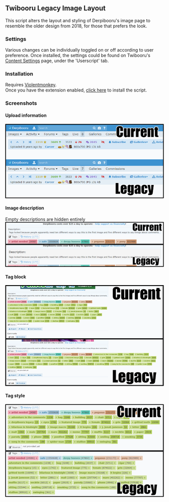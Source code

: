 ## Twibooru Legacy Image Layout

This script alters the layout and styling of Derpibooru's image page to resemble the older design from 2018, for those that prefers the look.

### Settings
Various changes can be individually toggled on or off according to user preference. Once installed, the settings could be found on Twibooru's [Content Settings](https://twibooru.org/settings/edit?active_tab=userscript) page, under the 'Userscript' tab.

### Installation
Requires [Violentmonkey](https://violentmonkey.github.io/).  
Once you have the extension enabled, [click here](https://github.com/marktaiwan/Derpibooru-Legacy-Image-Layout/raw/twibooru/legacy-image-layout.user.js) to install the script.

### Screenshots
#### Upload information
![screenshot](https://raw.githubusercontent.com/marktaiwan/Derpibooru-Legacy-Image-Layout/twibooru/images/upload-info.png)
#### Image description
Empty descriptions are hidden entirely
![screenshot](https://raw.githubusercontent.com/marktaiwan/Derpibooru-Legacy-Image-Layout/twibooru/images/image-description.png)
#### Tag block
![screenshot](https://github.com/marktaiwan/Derpibooru-Legacy-Image-Layout/blob/twibooru/images/tag-block.png?raw=true)
#### Tag style
![screenshot](https://github.com/marktaiwan/Derpibooru-Legacy-Image-Layout/blob/twibooru/images/tag-style.png?raw=true)
